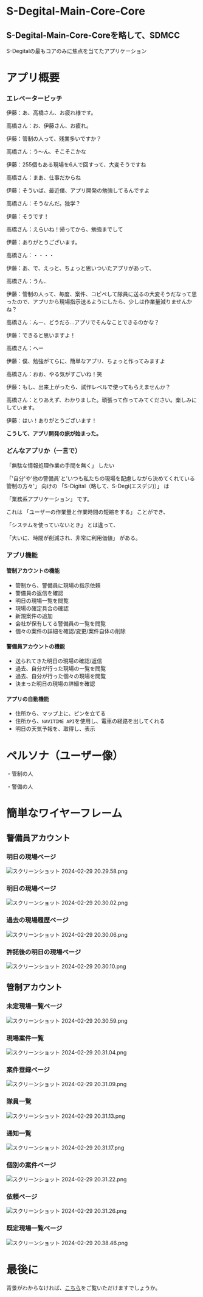 # S-Degital-Main-Core-Core

## S-Degital-Main-Core-Coreを略して、SDMCC

S-Degitalの最もコアのみに焦点を当てたアプリケーション






# アプリ概要

### エレベータービッチ

伊藤：あ、高橋さん、お疲れ様です。

高橋さん：お、伊藤さん、お疲れ。

伊藤：管制の人って、残業多いですか？

高橋さん：う〜ん、そこそこかな

伊藤：255個もある現場を6人で回すって、大変そうですね

高橋さん：まあ、仕事だからね

伊藤：そういば、最近僕、アプリ開発の勉強してるんですよ

高橋さん：そうなんだ。独学？

伊藤：そうです！

高橋さん：えらいね！帰ってから、勉強までして

伊藤：ありがとうございます。

高橋さん：・・・・

伊藤：あ、で、えっと、ちょっと思いついたアプリがあって、

高橋さん：うん..

伊藤：管制の人って、毎度、案件、コピペして隊員に送るの大変そうだなって思ったので、アプリから現場指示送るようにしたら、少しは作業量減りませんかね？

高橋さん：んー、どうだろ...アプリでそんなことできるのかな？

伊藤：できると思いますよ！

高橋さん：へー

伊藤：僕、勉強がてらに、簡単なアプリ、ちょっと作ってみますよ

高橋さん：おお、やる気がすごいね！笑

伊藤：もし、出来上がったら、試作レベルで使ってもらえませんか？

高橋さん：とりあえず、わかりました。頑張って作ってみてください。楽しみにしています。

伊藤：はい！ありがとうございます！



**こうして、アプリ開発の旅が始まった。**

### どんなアプリか（一言で）


「無駄な情報処理作業の手間を無く」 したい

「'自分'や'他の警備員'と'いつも私たちの現場を配慮しながら決めてくれている管制の方々'」 向けの
「S-Digital（略して、S-Degi(エスデジ)）」 は

「業務系アプリケーション」 です。


これは 「ユーザーの作業量と作業時間の短縮をする」 ことができ、

「システムを使っていないとき」 とは違って、

「大いに、時間が削減され、非常に利用価値」 がある。



### アプリ機能

#### 管制アカウントの機能

- 管制から、警備員に現場の指示依頼
- 警備員の返信を確認
- 明日の現場一覧を閲覧
- 現場の確定具合の確認
- 新規案件の追加
- 会社が保有してる警備員の一覧を閲覧
- 個々の案件の詳細を確認/変更/案件自体の削除



#### 警備員アカウントの機能

- 送られてきた明日の現場の確認/返信
- 過去、自分が行った現場の一覧を閲覧
- 過去、自分が行った個々の現場を閲覧
- 決まった明日の現場の詳細を確認



#### アプリの自動機能

- 住所から、マップ上に、ピンを立てる
- 住所から、`NAVITIME API`を使用し、電車の経路を出してくれる
- 明日の天気予報を、取得し、表示



# ペルソナ（ユーザー像）

・管制の人

・警備の人

# 簡単なワイヤーフレーム

## 警備員アカウント





### 明日の現場ページ

![スクリーンショット 2024-02-29 20.29.58.png](https://qiita-image-store.s3.ap-northeast-1.amazonaws.com/0/3586858/352ec76d-6329-f9ed-47f5-050534194ac0.png)


### 明日の現場ページ

![スクリーンショット 2024-02-29 20.30.02.png](https://qiita-image-store.s3.ap-northeast-1.amazonaws.com/0/3586858/a36a56c6-bb58-97c0-7ac4-c4ab4567b2fa.png)


### 過去の現場履歴ページ

![スクリーンショット 2024-02-29 20.30.06.png](https://qiita-image-store.s3.ap-northeast-1.amazonaws.com/0/3586858/b471a8e8-4414-f90e-beab-d9253e0846de.png)


### 許諾後の明日の現場ページ

![スクリーンショット 2024-02-29 20.30.10.png](https://qiita-image-store.s3.ap-northeast-1.amazonaws.com/0/3586858/dafeb7a6-f32a-9625-dfeb-64096d3fc025.png)




## 管制アカウント



### 未定現場一覧ページ

![スクリーンショット 2024-02-29 20.30.59.png](https://qiita-image-store.s3.ap-northeast-1.amazonaws.com/0/3586858/4711aa3f-a6a0-5db8-7372-4b3dd349e246.png)


### 現場案件一覧

![スクリーンショット 2024-02-29 20.31.04.png](https://qiita-image-store.s3.ap-northeast-1.amazonaws.com/0/3586858/546c5eda-8642-e203-23c1-4fe424c709c2.png)


### 案件登録ページ

![スクリーンショット 2024-02-29 20.31.09.png](https://qiita-image-store.s3.ap-northeast-1.amazonaws.com/0/3586858/9f13c863-c0fd-f4c5-52ce-ea05705a73f6.png)


### 隊員一覧

![スクリーンショット 2024-02-29 20.31.13.png](https://qiita-image-store.s3.ap-northeast-1.amazonaws.com/0/3586858/97f24139-d061-9584-fb6c-f30757053ed2.png)


### 通知一覧

![スクリーンショット 2024-02-29 20.31.17.png](https://qiita-image-store.s3.ap-northeast-1.amazonaws.com/0/3586858/3880ff2b-22d4-2dd9-fe39-9aa002cde294.png)


### 個別の案件ページ

![スクリーンショット 2024-02-29 20.31.22.png](https://qiita-image-store.s3.ap-northeast-1.amazonaws.com/0/3586858/ec014f0c-c2bb-ff30-c8db-575227cc4fc6.png)


### 依頼ページ

![スクリーンショット 2024-02-29 20.31.26.png](https://qiita-image-store.s3.ap-northeast-1.amazonaws.com/0/3586858/e59728f0-b108-4ec7-162a-9867fab6da39.png)



### 既定現場一覧ページ

![スクリーンショット 2024-02-29 20.38.46.png](https://qiita-image-store.s3.ap-northeast-1.amazonaws.com/0/3586858/1a5a2a15-fe72-559d-283b-6deeabfe48f6.png)




# 最後に

背景がわからなければ、[こちら](https://qiita.com/delsan/items/0cb9563f1f2490aa808d)をご覧いただけますでしょうか。
